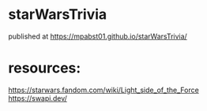 # starWarsTrivia
published at https://mpabst01.github.io/starWarsTrivia/

# resources:
https://starwars.fandom.com/wiki/Light_side_of_the_Force
https://swapi.dev/
